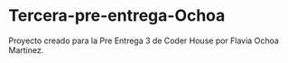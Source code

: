 # Tercera-pre-entrega-Ochoa
Proyecto creado para la Pre Entrega 3 de Coder House por Flavia Ochoa Martinez.
